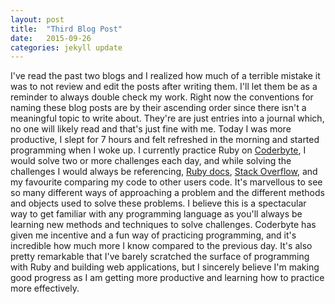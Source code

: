```yaml
---
layout: post
title:  "Third Blog Post"
date:   2015-09-26
categories: jekyll update
---
```


I've read the past two blogs and I realized how much of a terrible mistake it was to not review and edit the posts after writing them. I'll let them be as a reminder to always double check my work. Right now the conventions for naming these blog posts are by their ascending order since there isn't a meaningful topic to write about. They're are just entries into a journal which, no one will likely read and that's just fine with me. Today I was more productive, I slept for 7 hours and felt refreshed in the morning and started programming when I woke up. I currently practice Ruby on [Coderbyte](http://wwww.coderbyte.com), I would solve two or more challenges each day, and while solving the challenges I would always be referencing, [Ruby docs](http://www.ruby-doc.org/), [Stack Overflow](http://www.stackoverflow.com/), and my favourite comparing my code to other users code. It's marvellous to see so many different ways of approaching a problem and the different methods and objects used to solve these problems. I believe this is a spectacular way to get familiar with any programming language as you'll always be learning new methods and techniques to solve challenges. Coderbyte has given me incentive and a fun way of practicing programming, and it's incredible how much more I know compared to the previous day. It's also pretty remarkable that I've barely scratched the surface of programming with Ruby and building web applications, but I sincerely believe I'm making good progress as I am getting more productive and learning how to practice more effectively.